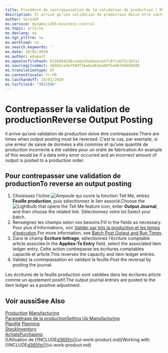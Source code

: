```yaml
---
title: Procédure de contrepassation de la validation de production | Microsoft Docs
description: Il arrive qu’une validation de production doive être contrepassée. C’est le cas, par exemple, si une erreur de saisie de données a été commise et qu’une quantité de production incorrecte a été validée pour un ordre de fabrication.
author: SorenGP
ms.service: dynamics365-business-central
ms.topic: article
ms.devlang: na
ms.tgt_pltfrm: na
ms.workload: na
ms.search.keywords: ''
ms.date: 10/01/2020
ms.author: edupont
ms.openlocfilehash: b33b0642d8cee6e26edeeece47c8fceb72c2bfa1
ms.sourcegitcommit: ddbb5cede750df1baba4b3eab8fbed6744b5b9d6
ms.translationtype: HT
ms.contentlocale: fr-FR
ms.lasthandoff: 10/01/2020
ms.locfileid: "3921566"
---
```

# <a name="reverse-output-posting"></a><span data-ttu-id="ea966-104">Contrepasser la validation de production</span><span class="sxs-lookup"><span data-stu-id="ea966-104">Reverse Output Posting</span></span>
<span data-ttu-id="ea966-105">Il arrive qu’une validation de production doive être contrepassée.</span><span class="sxs-lookup"><span data-stu-id="ea966-105">There are times when output posting must be reversed.</span></span> <span data-ttu-id="ea966-106">C’est le cas, par exemple, si une erreur de saisie de données a été commise et qu’une quantité de production incorrecte a été validée pour un ordre de fabrication.</span><span class="sxs-lookup"><span data-stu-id="ea966-106">An example of this would be if a data entry error occurred and an incorrect amount of output is posted to a production order.</span></span>  

## <a name="to-reverse-an-output-posting"></a><span data-ttu-id="ea966-107">Pour contrepasser une validation de production</span><span class="sxs-lookup"><span data-stu-id="ea966-107">To reverse an output posting</span></span>  
1.  <span data-ttu-id="ea966-108">Choisissez l’icône ![Ampoule qui ouvre la fonction Tell Me](media/ui-search/search_small.png "Dites-moi ce que vous voulez faire"), entrez **Feuille production**, puis sélectionnez le lien associé.</span><span class="sxs-lookup"><span data-stu-id="ea966-108">Choose the ![Lightbulb that opens the Tell Me feature](media/ui-search/search_small.png "Tell me what you want to do") icon, enter **Output Journal**, and then choose the related link.</span></span> <span data-ttu-id="ea966-109">Sélectionnez votre lot.</span><span class="sxs-lookup"><span data-stu-id="ea966-109">Select your batch.</span></span>  
2. <span data-ttu-id="ea966-110">Renseignez les champs selon vos besoins.</span><span class="sxs-lookup"><span data-stu-id="ea966-110">Fill in the fields as necessary.</span></span> <span data-ttu-id="ea966-111">Pour plus d’informations, voir [Valider par lots la production et les temps d’exécution](production-how-to-post-output-quantity.md).</span><span class="sxs-lookup"><span data-stu-id="ea966-111">For more information, see [Batch Post Output and Run Times](production-how-to-post-output-quantity.md).</span></span>
3.  <span data-ttu-id="ea966-112">Dans le champ **Ecriture lettrage**, sélectionnez l’écriture comptable article associée.</span><span class="sxs-lookup"><span data-stu-id="ea966-112">In the **Applies-To Entry** field, select the associated item ledger entry.</span></span> <span data-ttu-id="ea966-113">Cette action contrepasse les écritures comptables capacité et article.</span><span class="sxs-lookup"><span data-stu-id="ea966-113">This reverses the capacity and item ledger entries.</span></span>  
4. <span data-ttu-id="ea966-114">Validez la contrepassation en validant la feuille.</span><span class="sxs-lookup"><span data-stu-id="ea966-114">Post the reversal by posting the journal.</span></span>  

<span data-ttu-id="ea966-115">Les écritures de la feuille production sont validées dans les écritures article comme un ajustement positif.</span><span class="sxs-lookup"><span data-stu-id="ea966-115">The output journal entries are posted to the item ledger as a positive adjustment.</span></span>  

## <a name="see-also"></a><span data-ttu-id="ea966-116">Voir aussi</span><span class="sxs-lookup"><span data-stu-id="ea966-116">See Also</span></span>  
 <span data-ttu-id="ea966-117">[Production](production-manage-manufacturing.md)  </span><span class="sxs-lookup"><span data-stu-id="ea966-117">[Manufacturing](production-manage-manufacturing.md)  </span></span>  
 [<span data-ttu-id="ea966-118">Paramétrage de la production</span><span class="sxs-lookup"><span data-stu-id="ea966-118">Setting Up Manufacturing</span></span>](production-configure-production-processes.md)  
 <span data-ttu-id="ea966-119">[Planifié](production-planning.md)    </span><span class="sxs-lookup"><span data-stu-id="ea966-119">[Planning](production-planning.md)    </span></span>  
 [<span data-ttu-id="ea966-120">Stock</span><span class="sxs-lookup"><span data-stu-id="ea966-120">Inventory</span></span>](inventory-manage-inventory.md)  
 [<span data-ttu-id="ea966-121">Achats</span><span class="sxs-lookup"><span data-stu-id="ea966-121">Purchasing</span></span>](purchasing-manage-purchasing.md)  
 <span data-ttu-id="ea966-122">[Utilisation de [!INCLUDE[d365fin](includes/d365fin_md.md)]](ui-work-product.md)</span><span class="sxs-lookup"><span data-stu-id="ea966-122">[Working with [!INCLUDE[d365fin](includes/d365fin_md.md)]](ui-work-product.md)</span></span>  
